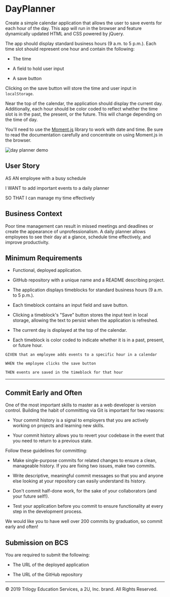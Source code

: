 # DayPlanner
Create a simple calendar application that allows the user to save events for each hour of the day. This app will run in the browser and feature dynamically updated HTML and CSS powered by jQuery.

The app should display standard business hours (9 a.m. to 5 p.m.). Each time slot should represent one hour and contain the following:

* The time

* A field to hold user input

* A save button

Clicking on the save button will store the time and user input in `localStorage`.

Near the top of the calendar, the application should display the current day. Additionally, each hour should be color coded to reflect whether the time slot is in the past, the present, or the future. This will change depending on the time of day.

You'll need to use the [Moment.js](https://momentjs.com/) library to work with date and time. Be sure to read the documentation carefully and concentrate on using Moment.js in the browser.

![day planner demo](./Assets/05-Third-Party-APIs-homework-demo.gif)

## User Story

AS AN employee with a busy schedule

I WANT to add important events to a daily planner

SO THAT I can manage my time effectively 

## Business Context

Poor time management can result in missed meetings and deadlines or create the appearance of unprofessionalism. A daily planner allows employees to see their day at a glance, schedule time effectively, and improve productivity. 

## Minimum Requirements

* Functional, deployed application.

* GitHub repository with a unique name and a README describing project.

* The application displays timeblocks for standard business hours (9 a.m. to 5 p.m.).

* Each timeblock contains an input field and save button.

* Clicking a timeblock's "Save" button stores the input text in local storage, allowing the text to persist when the application is refreshed.

* The current day is displayed at the top of the calendar.

* Each timeblock is color coded to indicate whether it is in a past, present, or future hour.

```
GIVEN that an employee adds events to a specific hour in a calendar

WHEN the employee clicks the save button

THEN events are saved in the timeblock for that hour
```
- - -

## Commit Early and Often

One of the most important skills to master as a web developer is version control. Building the habit of committing via Git is important for two reasons:

* Your commit history is a signal to employers that you are actively working on projects and learning new skills.

* Your commit history allows you to revert your codebase in the event that you need to return to a previous state.

Follow these guidelines for committing:

* Make single-purpose commits for related changes to ensure a clean, manageable history. If you are fixing two issues, make two commits.

* Write descriptive, meaningful commit messages so that you and anyone else looking at your repository can easily understand its history.

* Don't commit half-done work, for the sake of your collaborators (and your future self!).

* Test your application before you commit to ensure functionality at every step in the development process.

We would like you to have well over 200 commits by graduation, so commit early and often!

## Submission on BCS

You are required to submit the following:

* The URL of the deployed application

* The URL of the GitHub repository

- - -
© 2019 Trilogy Education Services, a 2U, Inc. brand. All Rights Reserved.
